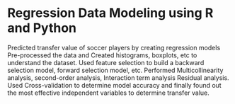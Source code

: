 # Regression Data Modeling using R and Python
Predicted transfer value of soccer players by creating regression models
Pre-processed the data and Created histograms, boxplots, etc to understand the dataset.
Used feature selection to build a backward selection model, forward selection model, etc.
Performed Multicollinearity analysis, second-order analysis, Interaction term analysis Residual analysis.
Used Cross-validation to determine model accuracy and finally found out the most effective independent variables to determine transfer value.
